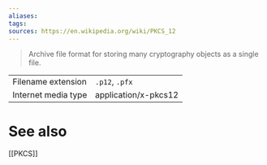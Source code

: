 ```yaml
---
aliases: 
tags: 
sources: https://en.wikipedia.org/wiki/PKCS_12
---
```

>  Archive file format for storing many cryptography objects as a single file.


|   |   |
|---|---|
|Filename extension|`.p12`, `.pfx`|
|Internet media type |application/x-pkcs12|

# See also
[[PKCS]]